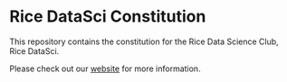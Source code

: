 # Rice DataSci Constitution

This repository contains the constitution for the Rice Data Science Club, 
Rice DataSci.

Please check out our [website](https://ricedatasci.github.io) for more
information.
